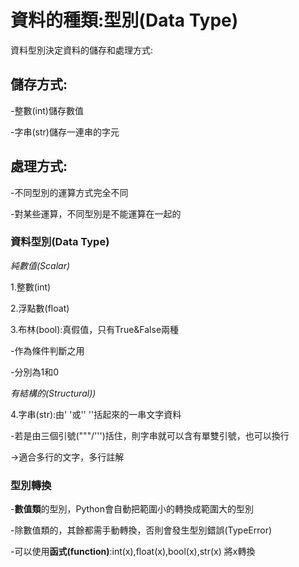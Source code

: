 # 資料的種類:型別(Data Type)
資料型別決定資料的儲存和處理方式:
## 儲存方式:

-整數(int)儲存數值

-字串(str)儲存一連串的字元

## 處理方式:

-不同型別的運算方式完全不同

-對某些運算，不同型別是不能運算在一起的

### 資料型別(Data Type) 

_純數值(Scalar)_

1.整數(int)

2.浮點數(float)

3.布林(bool):真假值，只有True&False兩種

-作為條件判斷之用

-分別為1和0

_有結構的(Structural))_

4.字串(str):由' '或'' ''括起來的一串文字資料

-若是由三個引號("""/''')括住，則字串就可以含有單雙引號，也可以換行 

  ->適合多行的文字，多行註解

### 型別轉換

-**數值類**的型別，Python會自動把範圍小的轉換成範圍大的型別

-除數值類的，其餘都需手動轉換，否則會發生型別錯誤(TypeError)
  
-可以使用**函式(function)**:int(x),float(x),bool(x),str(x) 將x轉換



